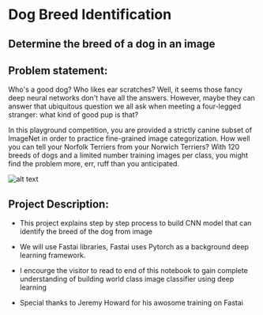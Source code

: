 # Dog Breed Identification

## Determine the breed of a dog in an image

## Problem statement:

Who's a good dog? Who likes ear scratches? Well, it seems those fancy deep neural networks don't have all the answers. However, maybe they can answer that ubiquitous question we all ask when meeting a four-legged stranger: what kind of good pup is that?

In this playground competition, you are provided a strictly canine subset of ImageNet in order to practice fine-grained image categorization. How well you can tell your Norfolk Terriers from your Norwich Terriers? With 120 breeds of dogs and a limited number training images per class, you might find the problem more, err, ruff than you anticipated.

![alt text](https://storage.googleapis.com/kaggle-competitions/kaggle/3333/media/border_collies.png)

## Project Description:

*  This project explains step by step process to build CNN model that can identify the breed of the dog from image
*   We will use Fastai libraries, Fastai uses Pytorch as a background deep learning framework.

*   I encourge the visitor to read to end of this notebook to gain complete understanding of building world class image classifier using deep learning
*   Special thanks to Jeremy Howard for his awosome training on Fastai

